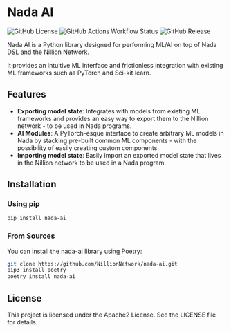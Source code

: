 # Nada AI

![GitHub License](https://img.shields.io/github/license/NillionNetwork/nada-ai?style=for-the-badge&logo=apache&logoColor=white&color=%23D22128&link=https%3A%2F%2Fgithub.com%2FNillionNetwork%2Fnada-ai%2Fblob%2Ffix%2Fbadges%2FLICENSE&link=https%3A%2F%2Fgithub.com%2FNillionNetwork%2Fnada-ai%2Fblob%2Fmain%2Fbadges%2FLICENSE)
![GitHub Actions Workflow Status](https://img.shields.io/github/actions/workflow/status/NillionNetwork/nada-ai/test.yml?style=for-the-badge&logo=python&logoColor=white&link=https://github.com/NillionNetwork/nada-ai/actions/workflows/test.yml&link=https://github.com/NillionNetwork/nada-ai/actions/workflows/test.yml)
![GitHub Release](https://img.shields.io/github/v/release/NillionNetwork/nada-ai?sort=date&display_name=release&style=for-the-badge&logo=dependabot&label=LATEST%20RELEASE&color=0000FE&link=https%3A%2F%2Fpypi.org%2Fproject%2Fnada-ai&link=https%3A%2F%2Fpypi.org%2Fproject%2Fnada-ai)

Nada AI is a Python library designed for performing ML/AI on top of Nada DSL and the Nillion Network.

It provides an intuitive ML interface and frictionless integration with existing ML frameworks such as PyTorch and Sci-kit learn.

## Features

- **Exporting model state**: Integrates with models from existing ML frameworks and provides an easy way to export them to the Nillion network - to be used in Nada programs.
- **AI Modules**: A PyTorch-esque interface to create arbitrary ML models in Nada by stacking pre-built common ML components - with the possibility of easily creating custom components.
- **Importing model state**: Easily import an exported model state that lives in the Nillion network to be used in a Nada program.

## Installation
### Using pip

```bash
pip install nada-ai
```

### From Sources
You can install the nada-ai library using Poetry:

```bash
git clone https://github.com/NillionNetwork/nada-ai.git
pip3 install poetry
poetry install nada-ai
```

## License

This project is licensed under the Apache2 License. See the LICENSE file for details.
